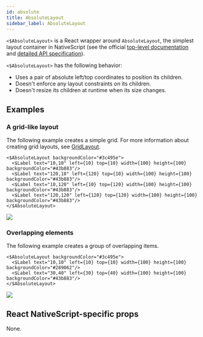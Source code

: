 ```yaml
---
id: absolute
title: AbsoluteLayout
sidebar_label: AbsoluteLayout
---
```


`<$AbsoluteLayout>` is a React wrapper around `AbsoluteLayout`, the simplest layout container in NativeScript (see the official [top-level documentation](https://docs.nativescript.org/ui/layouts/layout-containers#absolutelayout) and [detailed API specification](https://docs.nativescript.org/api-reference/modules/_ui_layouts_absolute_layout_)).

`<$AbsoluteLayout>` has the following behavior:

* Uses a pair of absolute left/top coordinates to position its children.
* Doesn't enforce any layout constraints on its children.
* Doesn't resize its children at runtime when its size changes.

## Examples

### A grid-like layout

The following example creates a simple grid. For more information about creating grid layouts, see [GridLayout](/en/docs/elements/layouts/grid-layout).

```tsx
<$AbsoluteLayout backgroundColor="#3c495e">
  <$Label text="10,10" left={10} top={10} width={100} height={100} backgroundColor="#43b883"/>
  <$Label text="120,10" left={120} top={10} width={100} height={100} backgroundColor="#43b883"/>
  <$Label text="10,120" left={10} top={120} width={100} height={100} backgroundColor="#43b883"/>
  <$Label text="120,120" left={120} top={120} width={100} height={100} backgroundColor="#43b883"/>
</$AbsoluteLayout>
```
<img class="md:w-1/2 lg:w-1/3" src="https://art.nativescript-vue.org/layouts/absolute_layout_grid.svg" />

### Overlapping elements

The following example creates a group of overlapping items.

```tsx
<$AbsoluteLayout backgroundColor="#3c495e">
  <$Label text="10,10" left={10} top={10} width={100} height={100} backgroundColor="#289062"/>
  <$Label text="30,40" left={30} top={40} width={100} height={100} backgroundColor="#43b883"/>
</$AbsoluteLayout>
```
<img class="md:w-1/2 lg:w-1/3" src="https://art.nativescript-vue.org/layouts/absolute_layout_overlap.svg" />

## React NativeScript-specific props

None.